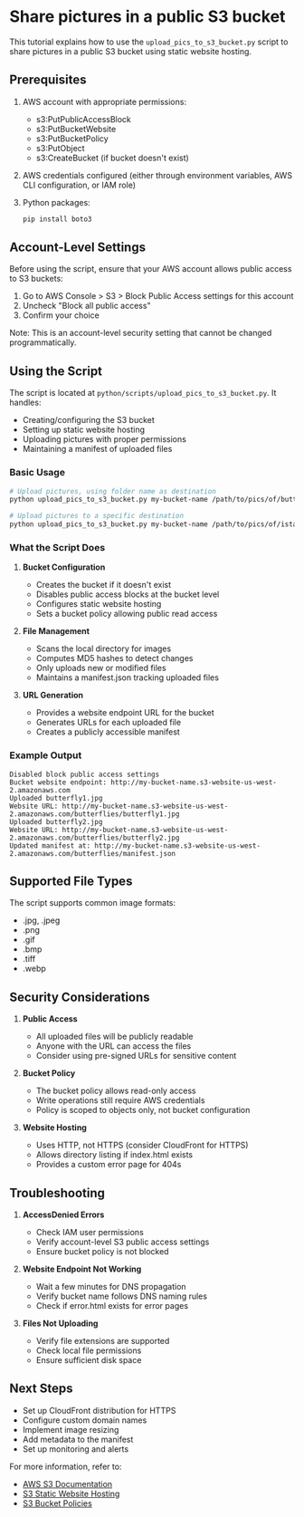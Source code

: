 # Share pictures in a public S3 bucket

This tutorial explains how to use the `upload_pics_to_s3_bucket.py` script to share pictures in a public S3 bucket using static website hosting.

## Prerequisites

1. AWS account with appropriate permissions:
   - s3:PutPublicAccessBlock
   - s3:PutBucketWebsite
   - s3:PutBucketPolicy
   - s3:PutObject
   - s3:CreateBucket (if bucket doesn't exist)

2. AWS credentials configured (either through environment variables, AWS CLI configuration, or IAM role)

3. Python packages:
   ```bash
   pip install boto3
   ```

## Account-Level Settings

Before using the script, ensure that your AWS account allows public access to S3 buckets:

1. Go to AWS Console > S3 > Block Public Access settings for this account
2. Uncheck "Block all public access"
3. Confirm your choice

Note: This is an account-level security setting that cannot be changed programmatically.

## Using the Script

The script is located at `python/scripts/upload_pics_to_s3_bucket.py`. It handles:
- Creating/configuring the S3 bucket
- Setting up static website hosting
- Uploading pictures with proper permissions
- Maintaining a manifest of uploaded files

### Basic Usage

```bash
# Upload pictures, using folder name as destination
python upload_pics_to_s3_bucket.py my-bucket-name /path/to/pics/of/butterflies

# Upload pictures to a specific destination
python upload_pics_to_s3_bucket.py my-bucket-name /path/to/pics/of/istanbul -d constantinople
```

### What the Script Does

1. **Bucket Configuration**
   - Creates the bucket if it doesn't exist
   - Disables public access blocks at the bucket level
   - Configures static website hosting
   - Sets a bucket policy allowing public read access

2. **File Management**
   - Scans the local directory for images
   - Computes MD5 hashes to detect changes
   - Only uploads new or modified files
   - Maintains a manifest.json tracking uploaded files

3. **URL Generation**
   - Provides a website endpoint URL for the bucket
   - Generates URLs for each uploaded file
   - Creates a publicly accessible manifest

### Example Output

```
Disabled block public access settings
Bucket website endpoint: http://my-bucket-name.s3-website-us-west-2.amazonaws.com
Uploaded butterfly1.jpg
Website URL: http://my-bucket-name.s3-website-us-west-2.amazonaws.com/butterflies/butterfly1.jpg
Uploaded butterfly2.jpg
Website URL: http://my-bucket-name.s3-website-us-west-2.amazonaws.com/butterflies/butterfly2.jpg
Updated manifest at: http://my-bucket-name.s3-website-us-west-2.amazonaws.com/butterflies/manifest.json
```

## Supported File Types

The script supports common image formats:
- .jpg, .jpeg
- .png
- .gif
- .bmp
- .tiff
- .webp

## Security Considerations

1. **Public Access**
   - All uploaded files will be publicly readable
   - Anyone with the URL can access the files
   - Consider using pre-signed URLs for sensitive content

2. **Bucket Policy**
   - The bucket policy allows read-only access
   - Write operations still require AWS credentials
   - Policy is scoped to objects only, not bucket configuration

3. **Website Hosting**
   - Uses HTTP, not HTTPS (consider CloudFront for HTTPS)
   - Allows directory listing if index.html exists
   - Provides a custom error page for 404s

## Troubleshooting

1. **AccessDenied Errors**
   - Check IAM user permissions
   - Verify account-level S3 public access settings
   - Ensure bucket policy is not blocked

2. **Website Endpoint Not Working**
   - Wait a few minutes for DNS propagation
   - Verify bucket name follows DNS naming rules
   - Check if error.html exists for error pages

3. **Files Not Uploading**
   - Verify file extensions are supported
   - Check local file permissions
   - Ensure sufficient disk space

## Next Steps

- Set up CloudFront distribution for HTTPS
- Configure custom domain names
- Implement image resizing
- Add metadata to the manifest
- Set up monitoring and alerts

For more information, refer to:
- [AWS S3 Documentation](https://docs.aws.amazon.com/AmazonS3/latest/userguide/WebsiteHosting.html)
- [S3 Static Website Hosting](https://docs.aws.amazon.com/AmazonS3/latest/userguide/WebsiteHosting.html)
- [S3 Bucket Policies](https://docs.aws.amazon.com/AmazonS3/latest/userguide/bucket-policies.html)
